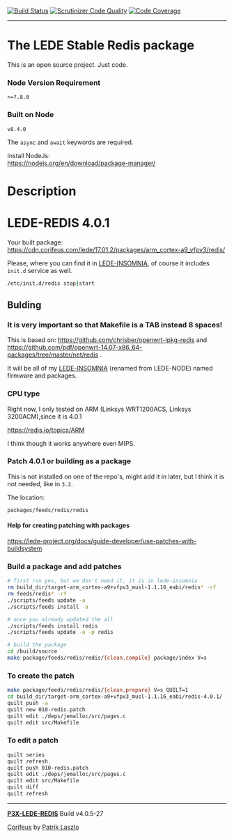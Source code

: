 [//]: #@corifeus-header

  [![Build Status](https://travis-ci.org/patrikx3/lede-redis.svg?branch=master)](https://travis-ci.org/patrikx3/lede-redis)  [![Scrutinizer Code Quality](https://scrutinizer-ci.com/g/patrikx3/lede-redis/badges/quality-score.png?b=master)](https://scrutinizer-ci.com/g/patrikx3/lede-redis/?branch=master)  [![Code Coverage](https://scrutinizer-ci.com/g/patrikx3/lede-redis/badges/coverage.png?b=master)](https://scrutinizer-ci.com/g/patrikx3/lede-redis/?branch=master) 

---

 
# The LEDE Stable Redis package

This is an open source project. Just code.

### Node Version Requirement 
``` 
>=7.8.0 
```  
   
### Built on Node 
``` 
v8.4.0
```   
   
The ```async``` and ```await``` keywords are required.

Install NodeJs:    
https://nodejs.org/en/download/package-manager/    

# Description  

                        
[//]: #@corifeus-header:end

# LEDE-REDIS 4.0.1

Your built package:  
https://cdn.corifeus.com/lede/17.01.2/packages/arm_cortex-a9_vfpv3/redis/  
  

Please, where you can find it in  [LEDE-INSOMNIA](https://pages.corifeus.com/lede-insomnia), of course it includes ```init.d``` service as well.

```bash
/etc/init.d/redis stop|start
```

## Bulding

### It is very important so that Makefile is a TAB instead 8 spaces!   

This is based on:
https://github.com/chrisber/openwrt-ipkg-redis and https://github.com/pdf/openwrt-14.07-x86_64-packages/tree/master/net/redis .

It will be all of my [LEDE-INSOMNIA](https://pages.corifeus.com/lede-insomnia) (renamed from LEDE-NODE) named firmware and packages.

### CPU type
Right now, I only tested on ARM (Linksys WRT1200ACS, Linksys 3200ACM),since it is 4.0.1

https://redis.io/topics/ARM

I think though it works anywhere even MIPS.

### Patch 4.0.1 or building as a package

This is not installed on one of the repo's, might add it in later, but I think it is not needed, like in ```3.2```.

The location:  
  
```text
packages/feeds/redis/redis
```


#### Help for creating patching with packages
https://lede-project.org/docs/guide-developer/use-patches-with-buildsystem   
  
### Build a package and add patches  

```bash
# first run yes, but we don't need it, it is in lede-insomnia
rm build_dir/target-arm_cortex-a9+vfpv3_musl-1.1.16_eabi/redis* -rf
rm feeds/redis* -rf
./scripts/feeds update -a
./scripts/feeds install -a

# once you already updated the all
./scripts/feeds install redis
./scripts/feeds update -a -p redis

# build the package
cd /build/source
make package/feeds/redis/redis/{clean,compile} package/index V=s
```
### To create the patch

```bash
make package/feeds/redis/redis/{clean,prepare} V=s QUILT=1
cd build_dir/target-arm_cortex-a9+vfpv3_musl-1.1.16_eabi/redis-4.0.1/
quilt push -a
quilt new 010-redis.patch
quilt edit ./deps/jemalloc/src/pages.c 
quilt edit src/Makefile 
```

### To edit a patch

```bash
quilt series
quilt refresh
quilt push 010-redis.patch
quilt edit ./deps/jemalloc/src/pages.c 
quilt edit src/Makefile 
quilt diff
quilt refresh
```

[//]: #@corifeus-footer

---

[**P3X-LEDE-REDIS**](https://pages.corifeus.com/lede-redis) Build v4.0.5-27

[Corifeus](http://www.corifeus.com) by [Patrik Laszlo](http://patrikx3.com)

[//]: #@corifeus-footer:end